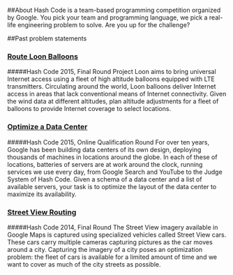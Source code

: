 
##About 
Hash Code is a team-based programming competition organized by Google. You pick your team and programming language, we pick a real-life engineering problem to solve. Are you up for the challenge?


##Past problem statements
### [Route Loon Balloons](https://hashcode.withgoogle.com/2015/tasks/hashcode2015_final_task.pdf)
#####Hash Code 2015, Final Round 
Project Loon aims to bring universal Internet access using a fleet of high altitude balloons equipped with LTE transmitters. Circulating around the world, Loon balloons deliver Internet access in areas that lack conventional means of Internet connectivity. Given the wind data at different altitudes, plan altitude adjustments for a fleet of balloons to provide Internet coverage to select locations.

### [Optimize a Data Center](https://hashcode.withgoogle.com/2015/tasks/hashcode2015_qualification_task.pdf)
#####Hash Code 2015, Online Qualification Round 
For over ten years, Google has been building data centers of its own design, deploying thousands of machines in locations around the globe. In each of these of locations, batteries of servers are at work around the clock, running services we use every day, from Google Search and YouTube to the Judge System of Hash Code. Given a schema of a data center and a list of available servers, your task is to optimize the layout of the data center to maximize its availability.

### [Street View Routing](https://hashcode.withgoogle.com/2014/tasks/hashcode2014_final_task.pdf)
#####Hash Code 2014, Final Round 
The Street View imagery available in Google Maps is captured using specialized vehicles called Street View cars. These cars carry multiple cameras capturing pictures as the car moves around a city. Capturing the imagery of a city poses an optimization problem: the fleet of cars is available for a limited amount of time and we want to cover as much of the city streets as possible.
